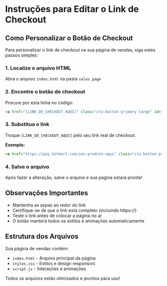 # Instruções para Editar o Link de Checkout

## Como Personalizar o Botão de Checkout

Para personalizar o link de checkout na sua página de vendas, siga estes passos simples:

### 1. Localize o arquivo HTML
Abra o arquivo `index.html` na pasta `sales_page`

### 2. Encontre o botão de checkout
Procure por esta linha no código:
```html
<a href="[LINK_DO_CHECKOUT_AQUI]" class="cta-button primary large" id="checkout-button">
```

### 3. Substitua o link
Troque `[LINK_DO_CHECKOUT_AQUI]` pelo seu link real de checkout.

**Exemplo:**
```html
<a href="https://pay.hotmart.com/seu-produto-aqui" class="cta-button primary large" id="checkout-button">
```

### 4. Salve o arquivo
Após fazer a alteração, salve o arquivo e sua página estará pronta!

## Observações Importantes

- Mantenha as aspas ao redor do link
- Certifique-se de que o link está completo (incluindo https://)
- Teste o link antes de colocar a página no ar
- O botão manterá todos os estilos e animações automaticamente

## Estrutura dos Arquivos

Sua página de vendas contém:
- `index.html` - Arquivo principal da página
- `styles.css` - Estilos e design responsivo
- `script.js` - Interações e animações

Todos os arquivos estão otimizados e prontos para uso!

